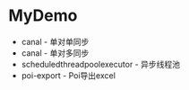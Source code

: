 # MyDemo
- canal - 单对单同步
- canal - 单对多同步
- scheduledthreadpoolexecutor - 异步线程池
- poi-export - Poi导出excel
